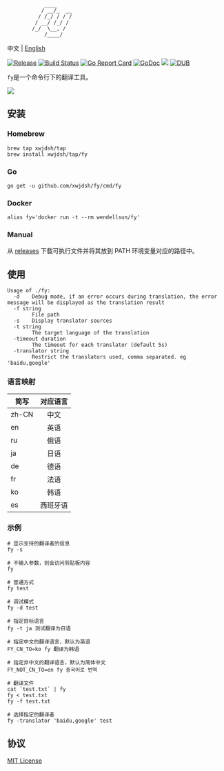 ```
            ____
           / __/_  __
          / /_/ / / /
         / __/ /_/ /
        /_/  \__, /
            /____/
```
中文 | [English](https://github.com/xwjdsh/fy/blob/master/README_EN.md)

[![Release](https://img.shields.io/github/release/xwjdsh/fy.svg?style=flat-square)](https://github.com/xwjdsh/fy/releases/latest)
[![Build Status](https://travis-ci.org/xwjdsh/fy.svg?branch=master)](https://travis-ci.org/xwjdsh/fy)
[![Go Report Card](https://goreportcard.com/badge/github.com/xwjdsh/fy)](https://goreportcard.com/report/github.com/xwjdsh/fy)
[![GoDoc](https://godoc.org/github.com/xwjdsh/fy?status.svg)](https://godoc.org/github.com/xwjdsh/fy)
[![](https://images.microbadger.com/badges/image/wendellsun/fy.svg)](https://microbadger.com/images/wendellsun/fy)
[![DUB](https://img.shields.io/dub/l/vibe-d.svg)](https://github.com/xwjdsh/fy/blob/master/LICENSE)

`fy`是一个命令行下的翻译工具。

![](https://raw.githubusercontent.com/xwjdsh/fy/master/screenshot/fy.gif)
## 安装
### Homebrew
```
brew tap xwjdsh/tap
brew install xwjdsh/tap/fy
```
### Go
```
go get -u github.com/xwjdsh/fy/cmd/fy
```
### Docker
```
alias fy='docker run -t --rm wendellsun/fy'
```
### Manual
从 [releases](https://github.com/xwjdsh/fy/releases) 下载可执行文件并将其放到 PATH 环境变量对应的路径中。

## 使用
```
Usage of ./fy:
  -d    Debug mode, if an error occurs during translation, the error message will be displayed as the translation result
  -f string
        File path
  -s    Display translator sources
  -t string
        The target language of the translation
  -timeout duration
        The timeout for each translator (default 5s)
  -translator string
        Restrict the translators used, comma separated. eg 'baidu,google'
```

### 语言映射

| 简写 | 对应语言 | 
| - | :-: | 
| zh-CN | 中文 | 
| en | 英语 | 
| ru | 俄语 | 
| ja | 日语 | 
| de | 德语 | 
| fr | 法语 | 
| ko | 韩语 | 
| es | 西班牙语 | 

### 示例
```shell
# 显示支持的翻译者的信息
fy -s

# 不输入参数，则会访问剪贴板内容
fy

# 普通方式
fy test

# 调试模式
fy -d test

# 指定目标语言
fy -t ja 测试翻译为日语

# 指定中文的翻译语言，默认为英语
FY_CN_TO=ko fy 翻译为韩语

# 指定非中文的翻译语言，默认为简体中文
FY_NOT_CN_TO=en fy 중국어로 번역

# 翻译文件
cat `test.txt` | fy
fy < test.txt
fy -f test.txt

# 选择指定的翻译者
fy -translator 'baidu,google' test
```

## 协议
[MIT License](https://github.com/xwjdsh/fy/blob/master/LICENSE)
